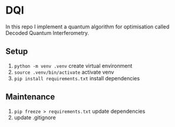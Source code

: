 # DQI
In this repo I implement a quantum algorithm for optimisation called Decoded Quantum Interferometry.


## Setup
1. `python -m venv .venv` create virtual environment
2. `source .venv/bin/activate` activate venv
3. `pip install requirements.txt` install dependencies




## Maintenance
1. `pip freeze > requirements.txt` update dependencies
2. update .gitignore